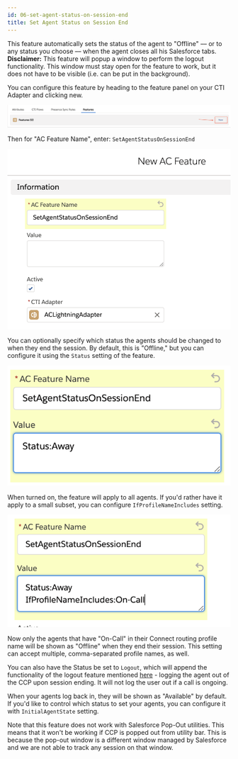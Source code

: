 ```yaml
---
id: 06-set-agent-status-on-session-end
title: Set Agent Status on Session End
---
```


This feature automatically sets the status of the agent to "Offline" –– or to any status you choose –– when the agent closes all his Salesforce tabs. **Disclaimer:** This feature will popup a window to perform the logout functionality. This window must stay open for the feature to work, but it does not have to be visible (i.e. can be put in the background).

You can configure this feature by heading to the feature panel on your CTI Adapter and clicking new.

<img src="/img/lightning/01-new-feature-button.png" />

Then for "AC Feature Name", enter: `SetAgentStatusOnSessionEnd`

<img src="/img/lightning/02-new-feature.png" />

You can optionally specify which status the agents should be changed to when they end the session. By default, this is "Offline," but you can configure it using the `Status` setting of the feature.

<img src="/img/lightning/03-custom-status.png" />

When turned on, the feature will apply to all agents. If you'd rather have it apply to a small subset, you can configure `IfProfileNameIncludes` setting.

<img src="/img/lightning/04-selective-profile-name.png" />

Now only the agents that have "On-Call" in their Connect routing profile name will be shown as "Offline" when they end their session. This setting can accept multiple, comma-separated profile names, as well.

You can also have the Status be set to `Logout`, which will append the functionality of the logout feature mentioned [here](/docs/lightning/02-installation/01-installing-package-from-appexchange) - logging the agent out of the CCP upon session ending. It will not log the user out if a call is ongoing.

When your agents log back in, they will be shown as "Available" by default. If you'd like to control which status to set your agents, you can configure it with `InitialAgentState` setting.

Note that this feature does not work with Salesforce Pop-Out utilities. This means that it won't be working if CCP is popped out from utility bar. This is because the pop-out window is a different window managed by Salesforce and we are not able to track any session on that window.
